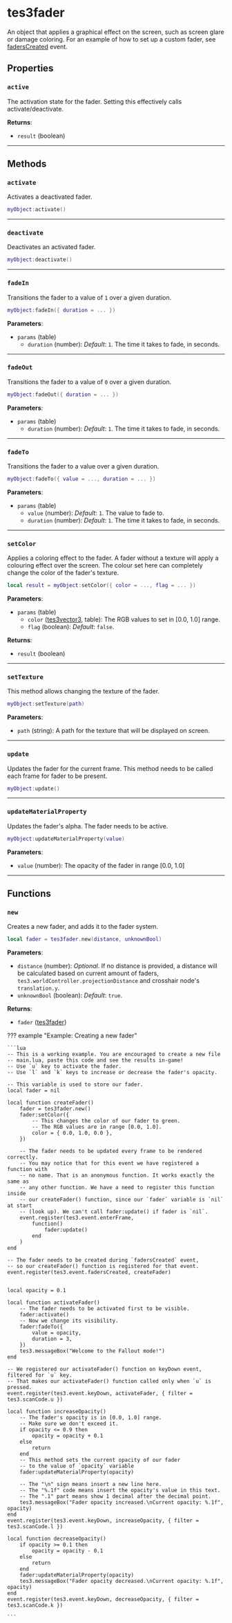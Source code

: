 # tes3fader
<div class="search_terms" style="display: none">tes3fader, fader</div>

<!---
	This file is autogenerated. Do not edit this file manually. Your changes will be ignored.
	More information: https://github.com/MWSE/MWSE/tree/master/docs
-->

An object that applies a graphical effect on the screen, such as screen glare or damage coloring. For an example of how to set up a custom fader, see [fadersCreated](https://mwse.github.io/MWSE/events/fadersCreated/) event.

## Properties

### `active`
<div class="search_terms" style="display: none">active</div>

The activation state for the fader. Setting this effectively calls activate/deactivate.

**Returns**:

* `result` (boolean)

***

## Methods

### `activate`
<div class="search_terms" style="display: none">activate</div>

Activates a deactivated fader.

```lua
myObject:activate()
```

***

### `deactivate`
<div class="search_terms" style="display: none">deactivate</div>

Deactivates an activated fader.

```lua
myObject:deactivate()
```

***

### `fadeIn`
<div class="search_terms" style="display: none">fadein</div>

Transitions the fader to a value of `1` over a given duration.

```lua
myObject:fadeIn({ duration = ... })
```

**Parameters**:

* `params` (table)
	* `duration` (number): *Default*: `1`. The time it takes to fade, in seconds.

***

### `fadeOut`
<div class="search_terms" style="display: none">fadeout</div>

Transitions the fader to a value of `0` over a given duration.

```lua
myObject:fadeOut({ duration = ... })
```

**Parameters**:

* `params` (table)
	* `duration` (number): *Default*: `1`. The time it takes to fade, in seconds.

***

### `fadeTo`
<div class="search_terms" style="display: none">fadeto</div>

Transitions the fader to a value over a given duration.

```lua
myObject:fadeTo({ value = ..., duration = ... })
```

**Parameters**:

* `params` (table)
	* `value` (number): *Default*: `1`. The value to fade to.
	* `duration` (number): *Default*: `1`. The time it takes to fade, in seconds.

***

### `setColor`
<div class="search_terms" style="display: none">setcolor, color</div>

Applies a coloring effect to the fader. A fader without a texture will apply a colouring effect over the screen. The colour set here can completely change the color of the fader's texture.

```lua
local result = myObject:setColor({ color = ..., flag = ... })
```

**Parameters**:

* `params` (table)
	* `color` ([tes3vector3](../../types/tes3vector3), table): The RGB values to set in [0.0, 1.0] range.
	* `flag` (boolean): *Default*: `false`.

**Returns**:

* `result` (boolean)

***

### `setTexture`
<div class="search_terms" style="display: none">settexture, texture</div>

This method allows changing the texture of the fader.

```lua
myObject:setTexture(path)
```

**Parameters**:

* `path` (string): A path for the texture that will be displayed on screen.

***

### `update`
<div class="search_terms" style="display: none">update</div>

Updates the fader for the current frame. This method needs to be called each frame for fader to be present.

```lua
myObject:update()
```

***

### `updateMaterialProperty`
<div class="search_terms" style="display: none">updatematerialproperty, materialproperty</div>

Updates the fader's alpha. The fader needs to be active.

```lua
myObject:updateMaterialProperty(value)
```

**Parameters**:

* `value` (number): The opacity of the fader in range [0.0, 1.0]

***

## Functions

### `new`
<div class="search_terms" style="display: none">new</div>

Creates a new fader, and adds it to the fader system.

```lua
local fader = tes3fader.new(distance, unknownBool)
```

**Parameters**:

* `distance` (number): *Optional*. If no distance is provided, a distance will be calculated based on current amount of faders, `tes3.worldController.projectionDistance` and crosshair node's `translation.y`.
* `unknownBool` (boolean): *Default*: `true`.

**Returns**:

* `fader` ([tes3fader](../../types/tes3fader))

??? example "Example: Creating a new fader"

	```lua
	-- This is a working example. You are encouraged to create a new file
	-- main.lua, paste this code and see the results in-game!
	-- Use `u` key to activate the fader.
	-- Use `l` and `k` keys to increase or decrease the fader's opacity.
	
	-- This variable is used to store our fader.
	local fader = nil
	
	local function createFader()
		fader = tes3fader.new()
		fader:setColor({
			-- This changes the color of our fader to green.
			-- The RGB values are in range [0.0, 1.0].
			color = { 0.0, 1.0, 0.0 },
		})
	
		-- The fader needs to be updated every frame to be rendered correctly.
		-- You may notice that for this event we have registered a function with
		-- no name. That is an anonymous function. It works exactly the same as
		-- any other function. We have a need to register this function inside
		-- our createFader() function, since our `fader` variable is `nil` at start
		-- (look up). We can't call fader:update() if fader is `nil`.
		event.register(tes3.event.enterFrame,
			function()
				fader:update()
			end
		)
	end
	
	-- The fader needs to be created during `fadersCreated` event,
	-- so our createFader() function is registered for that event.
	event.register(tes3.event.fadersCreated, createFader)
	
	
	local opacity = 0.1
	
	local function activateFader()
		-- The fader needs to be activated first to be visible.
		fader:activate()
		-- Now we change its visibility.
		fader:fadeTo({
			value = opacity,
			duration = 3,
		})
		tes3.messageBox("Welcome to the Fallout mode!")
	end
	
	-- We registered our activateFader() function on keyDown event, filtered for `u` key.
	-- That makes our activateFader() function called only when `u` is pressed.
	event.register(tes3.event.keyDown, activateFader, { filter = tes3.scanCode.u })
	
	local function increaseOpacity()
		-- The fader's opacity is in [0.0, 1.0] range.
		-- Make sure we don't exceed it.
		if opacity <= 0.9 then
			opacity = opacity + 0.1
		else
			return
		end
		-- This method sets the current opacity of our fader
		-- to the value of `opacity` variable
		fader:updateMaterialProperty(opacity)
	
		-- The "\n" sign means insert a new line here.
		-- The "%.1f" code means insert the opacity's value in this text.
		-- The ".1" part means show 1 decimal after the decimal point.
		tes3.messageBox("Fader opacity increased.\nCurrent opacity: %.1f", opacity)
	end
	event.register(tes3.event.keyDown, increaseOpacity, { filter = tes3.scanCode.l })
	
	local function decreaseOpacity()
		if opacity >= 0.1 then
			opacity = opacity - 0.1
		else
			return
		end
		fader:updateMaterialProperty(opacity)
		tes3.messageBox("Fader opacity decreased.\nCurrent opacity: %.1f", opacity)
	end
	event.register(tes3.event.keyDown, decreaseOpacity, { filter = tes3.scanCode.k })

	```

